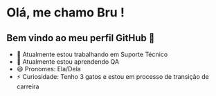 # Olá, me chamo Bru ! 
## Bem vindo ao meu perfil GitHub 👋

- 🔭 Atualmente estou trabalhando em Suporte Técnico
- 🌱 Atualmente estou aprendendo QA
- 😄 Pronomes: Ela/Dela
- ⚡ Curiosidade: Tenho 3 gatos e estou em processo de transição de carreira

